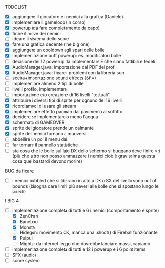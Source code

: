 TODOLIST  
- [x] aggiungere il giocatore e i nemici alla grafica (Daniele)
- [x] implementare il gameloop (in corso) 
- [x] powerup (da fare completamente da capo)
- [x] finire il move dei nemici 
- [ ] ideare il sistema dello score 
- [x] fare una grafica decente (the big one)
- [x] aggiungere un cooldown agli spari delle bolle
- [x] implementazione buff powerup: es. modificatori bolle
- [ ] decisione dei 12 powerup da implementare E che siano fattibili e fedeli
- [x] AudioManager.java: importazione dal PDF del prof
- [x] AudioManager.java: fixare i problemi con la libreria sun
- [ ] scelta+importazione sound effects (SFX)
- [ ] implementare almeno 2 tipi di bolle
- [ ] livelli profilo, implementare 
- [ ] importazione e/o creazione di 16 livelli "testuali"
- [x] attribuire i diversi tipi di sprite per ognuno dei 16 livelli
- [x] ricordiamoci di usare gli stream
- [x] implementare effetto pacman dal pavimento al soffitto
- [x] decidere se implementare o meno l'acqua
- [x] schermata di GAMEOVER
- [x] sprite del giocatore prende un calmante 
- [x] sprite dei nemici tornano a muoversi
- [ ] abbellire un po' il menu dai
- [ ] far tornare il pannello statistiche
- [ ] sta cosa che le bolle sul lato DX dello schermo si buggano deve finire >:( (più che altro non posso ammazzare i nemici cioè è gravissima questa cosa quei bastardi devono morire)

BUG da fixare:
- [ ] i nemici bubbled che si liberano in alto a DX o SX del livello sono out of bounds (bisogna dare limiti più severi alle bolle che si spostano lungo le pareti)

I BIG 4
- [ ] implementazione completa di tutti e 6 i nemici (comportamento e sprite)
    - [x] ZenChan
    - [x] Banebou
    - [x] Monsta
    - [ ] Hidegon: movimento OK, manca una .shoot() di Fireball funzionante
    - [x] Pulpul
    - [ ] Mighta: da internet leggo che dovrebbe lanciare massi, capiamo
- [ ] implementazione completa di tutti e 12 i powerup e i 6 point items
- [ ] SFX (audio)
- [ ] score system
